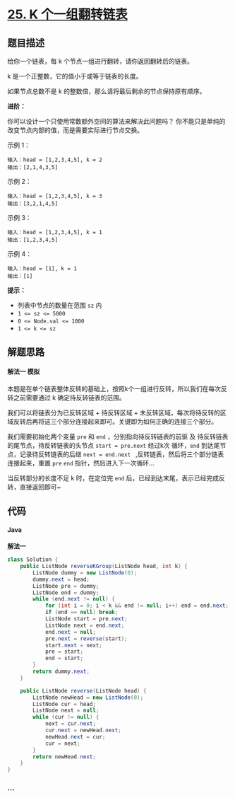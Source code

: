 # [25. K 个一组翻转链表](https://leetcode-cn.com/problems/reverse-nodes-in-k-group/)

## 题目描述	

给你一个链表，每 k 个节点一组进行翻转，请你返回翻转后的链表。

k 是一个正整数，它的值小于或等于链表的长度。

如果节点总数不是 k 的整数倍，那么请将最后剩余的节点保持原有顺序。

**进阶：**

你可以设计一个只使用常数额外空间的算法来解决此问题吗？
你不能只是单纯的改变节点内部的值，而是需要实际进行节点交换。

示例 1：

```
输入：head = [1,2,3,4,5], k = 2
输出：[2,1,4,3,5]
```

示例 2：

```
输入：head = [1,2,3,4,5], k = 3
输出：[3,2,1,4,5]
```

示例 3：

```
输入：head = [1,2,3,4,5], k = 1
输出：[1,2,3,4,5]
```

示例 4：

```
输入：head = [1], k = 1
输出：[1]
```

**提示：**

- 列表中节点的数量在范围 `sz` 内
- `1 <= sz <= 5000`
- `0 <= Node.val <= 1000`
- `1 <= k <= sz`

## 解题思路

#### 解法一  模拟

本题是在单个链表整体反转的基础上，按照k个一组进行反转，所以我们在每次反转之前需要通过 k 确定待反转链表的范围。

我们可以将链表分为已反转区域 + 待反转区域 + 未反转区域，每次将待反转的区域反转后再将这三个部分连接起来即可。关键即为如何正确的连接三个部分。

我们需要初始化两个变量 `pre` 和 `end` ，分别指向待反转链表的前驱 及 待反转链表的尾节点，待反转链表的头节点 `start = pre.next` 经过k次 循环，`end` 到达尾节点，记录待反转链表的后继 `next = end.next ` ,反转链表，然后将三个部分链表连接起来，重置 `pre`  `end` 指针，然后进入下一次循环...

当反转部分的长度不足 k 时，在定位完 `end` 后，已经到达末尾，表示已经完成反转，直接返回即可~

## 代码

<!-- tabs:start -->

#### Java

**解法一**

```java
class Solution {
    public ListNode reverseKGroup(ListNode head, int k) {
        ListNode dummy = new ListNode(0);
        dummy.next = head;
        ListNode pre = dummy; 
        ListNode end = dummy; 
        while (end.next != null) {
            for (int i = 0; i < k && end != null; i++) end = end.next; 
            if (end == null) break;
            ListNode start = pre.next; 
            ListNode next = end.next; 
            end.next = null;
            pre.next = reverse(start); 
            start.next = next;
            pre = start; 
            end = start; 
        }
        return dummy.next;
    }

    public ListNode reverse(ListNode head) {
        ListNode newHead = new ListNode(0);
        ListNode cur = head;
        ListNode next = null;
        while (cur != null) {
            next = cur.next;
            cur.next = newHead.next;
            newHead.next = cur;
            cur = next;
        }
        return newHead.next;
    }
}
```

### **...**

```

```

<!-- tabs:end -->